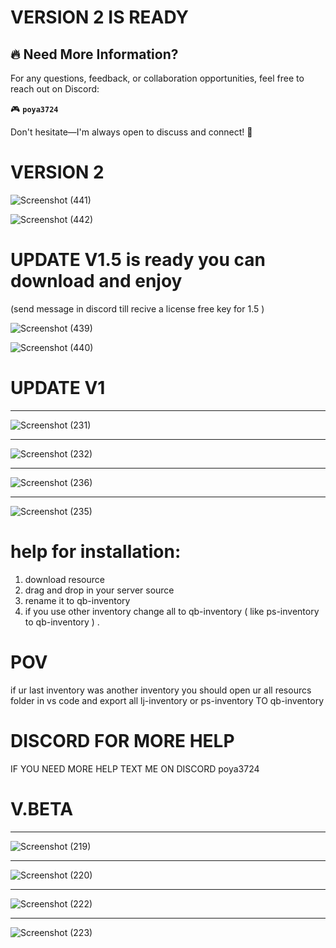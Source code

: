# VERSION 2 IS READY

## 🔥 Need More Information?  

For any questions, feedback, or collaboration opportunities, feel free to reach out on Discord:  

🎮 **`poya3724`**

Don't hesitate—I'm always open to discuss and connect! 🚀


# VERSION 2

![Screenshot (441)](https://github.com/user-attachments/assets/079b8f6b-234a-4fb6-8a0c-09efd2b8e751)

![Screenshot (442)](https://github.com/user-attachments/assets/9a3c786c-b761-4f7e-8251-1ec39867117d)

# UPDATE V1.5 is ready you can download and enjoy

(send message in discord till recive a license free key for 1.5 )

![Screenshot (439)](https://github.com/user-attachments/assets/c8cc8f3a-141c-46ae-bdb6-188e230899ed)


![Screenshot (440)](https://github.com/user-attachments/assets/117b4930-5115-461e-a41b-70711c7fce1d)


# UPDATE V1

**********
 
![Screenshot (231)](https://github.com/pooyahpx/Nopixel-4.0-inventory/assets/73234330/8a6809c3-90ee-477b-a51e-387e497807db)


************

![Screenshot (232)](https://github.com/pooyahpx/Nopixel-4.0-inventory/assets/73234330/08b2b835-5348-425b-9a1d-43af9036b501)


*************

![Screenshot (236)](https://github.com/pooyahpx/Nopixel-4.0-inventory/assets/73234330/a7f78da0-e5b9-4e42-a4fe-a7fe1866bfde)


**************

![Screenshot (235)](https://github.com/pooyahpx/Nopixel-4.0-inventory/assets/73234330/b55c5201-154d-439e-93d8-998dc148828a)

# help for installation:

1. download resource
2. drag and drop in your server source
3. rename it to qb-inventory
4. if you use other inventory change all to qb-inventory ( like ps-inventory to qb-inventory ) .

# POV
if ur last inventory was another inventory you should open ur all resourcs folder in vs code and export all lj-inventory or ps-inventory TO qb-inventory

# DISCORD FOR MORE HELP 

IF YOU NEED MORE HELP TEXT ME ON DISCORD poya3724

# V.BETA

**********
 
![Screenshot (219)](https://github.com/pooyahpx/Nopixel-4.0-inventory/assets/73234330/f578701a-a287-4fb0-972b-afe084b8b242)

************

![Screenshot (220)](https://github.com/pooyahpx/Nopixel-4.0-inventory/assets/73234330/d161a0d6-652d-4180-9aab-018c21f04ae8)

*************



![Screenshot (222)](https://github.com/pooyahpx/Nopixel-4.0-inventory/assets/73234330/fb50d7d7-a8cd-44f7-8c53-11777e2a22f7)

**************

![Screenshot (223)](https://github.com/pooyahpx/Nopixel-4.0-inventory/assets/73234330/45d1bd5c-06ca-4958-8248-26766d304bde)
